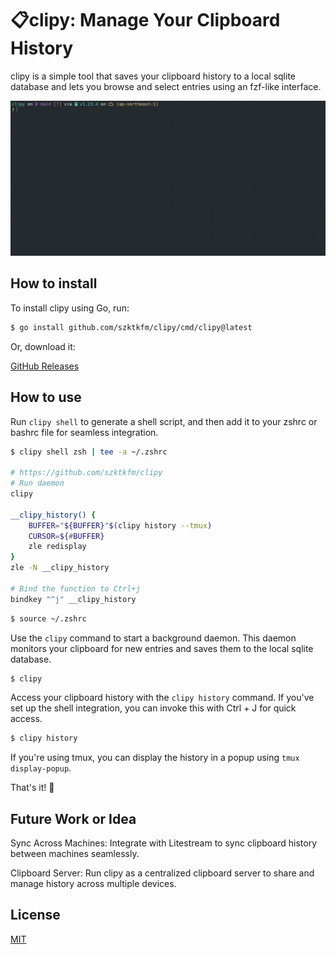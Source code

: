 # 📋clipy: Manage Your Clipboard History

clipy is a simple tool that saves your clipboard history to a local sqlite database and lets you browse and select entries using an fzf-like interface.

<img src="assets/clipy-demo.gif" width="700">

## How to install

To install clipy using Go, run:

```sh
$ go install github.com/szktkfm/clipy/cmd/clipy@latest
```

Or, download it:

[GitHub Releases](https://github.com/szktkfm/clipy/releases)

## How to use

Run `clipy shell` to generate a shell script, and then add it to your zshrc or bashrc file for seamless integration.

```sh
$ clipy shell zsh | tee -a ~/.zshrc

# https://github.com/szktkfm/clipy
# Run daemon
clipy

__clipy_history() {
    BUFFER="${BUFFER}"$(clipy history --tmux)
    CURSOR=${#BUFFER}
    zle redisplay
}
zle -N __clipy_history

# Bind the function to Ctrl+j
bindkey "^j" __clipy_history
```

```sh
$ source ~/.zshrc
```

Use the `clipy` command to start a background daemon. This daemon monitors your clipboard for new entries and saves them to the local sqlite database.

```sh
$ clipy
```

Access your clipboard history with the `clipy history` command. If you've set up the shell integration, you can invoke this with Ctrl + J for quick access.

```sh
$ clipy history 
```

If you're using tmux, you can display the history in a popup using `tmux display-popup`.

That's it! 🚀

## Future Work or Idea

Sync Across Machines: Integrate with Litestream to sync clipboard history between machines seamlessly.

Clipboard Server: Run clipy as a centralized clipboard server to share and manage history across multiple devices.

## License

[MIT](LICENSE)
